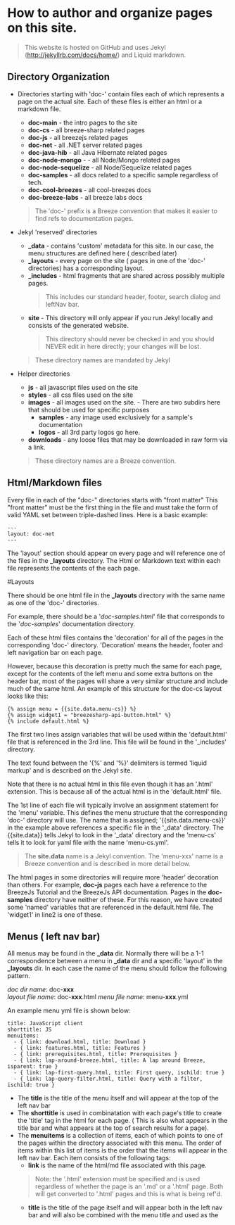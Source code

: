 # How to author and organize pages on this site.

> This website is hosted on GitHub and uses Jekyl (http://jekyllrb.com/docs/home/)  and Liquid markdown.

## Directory Organization 

- Directories starting with 'doc-' contain files each of which represents a page on the actual site.  Each of these files is either an html or a markdown file.
    
  - **doc-main** - the intro pages to the site
  - **doc-cs** - all breeze-sharp related pages
  - **doc-js** - all breezejs related pages
  - **doc-net** - all .NET server related pages
  - **doc-java-hib** - all Java Hibernate related pages
  - **doc-node-mongo** - - all Node/Mongo related pages
  - **doc-node-sequelize** - all Node/Sequelize related pages
  - **doc-samples** - all docs related to a specific sample regardless of tech.
  - **doc-cool-breezes** - all cool-breezes docs
  - **doc-breeze-labs** - all breeze labs docs  

  > The 'doc-' prefix is a Breeze convention that makes it easier to find refs to documentation pages.  

- Jekyl 'reserved' directories 
  - **_data** - contains 'custom' metadata for this site.  In our case, the menu structures are defined here ( described later)
  - **_layouts** - every page on the site ( pages in one of the 'doc-' directories) has a corresponding layout. 
  - **_includes** - html fragments that are shared across possibly multiple pages.
    > This includes our standard header, footer, search dialog and leftNav bar.
  - **site** - This directory will only appear if you run Jekyl locally and consists of the generated website.  
    > This directory should never be checked in and you should NEVER edit in here directly; your changes will be lost.
    
  > These directory names are mandated by Jekyl 
  
- Helper directories
  - **js** - all javascript files used on the site
  - **styles** - all css files used on the site
  - **images** - all images used on the site. - There are two subdirs here that should be used for specific purposes    
      - **samples** - any image used exclusively for a sample's documentation
      - **logos** - all 3rd party logos go here.  
  - **downloads** - any loose files that may be downloaded in raw form via a link.

  > These directory names are a Breeze convention.
   
## Html/Markdown files

Every file in each of the "doc-" directories starts with "front matter"
This "front matter" must be the first thing in the file and must take the form of valid YAML set between triple-dashed lines. Here is a basic example:

    ---
    layout: doc-net
    ---

The 'layout' section should appear on every page and will reference one of the files in the **_layouts** directory.  The Html or Markdown text within each file represents the contents of the each page.     
   
#Layouts

There should be one html file in the **_layouts** directory with the same name as one of the 'doc-' directories.

For example, there should be a '*doc-samples.html*' file that corresponds to the '*doc-samples*' documentation directory.

Each of these html files contains the 'decoration' for all of the pages in the corresponding 'doc-' directory.  'Decoration' means the header, footer and left navigation bar on each page.  

However, because this decoration is pretty much the same for each page, except for the contents of the left menu and some extra buttons on the header bar, most of the pages will share a very similar structure and include much of the same html. An example of this structure for the doc-cs layout looks like this:

    {% assign menu = {{site.data.menu-cs}} %}
    {% assign widget1 = "breezesharp-api-button.html" %}
    {% include default.html %}

The first two lines assign variables that will be used within the 'default.html' file that is referenced in the 3rd line.  This file will be found in the '_includes' directory. 

The text found between the '{%' and '%}' delimiters is termed 'liquid markup' and is described on the Jekyl site.  

Note that there is no actual html in this file even though it has an '.html' extension.  This is because all of the actual html is in the 'default.html' file.

The 1st line of each file will typically involve an assignment statement for the 'menu' variable. This defines the menu structure that the corresponding 'doc-' directory will use. The name that is assigned; '{{site.data.menu-cs}}' in the example above references a specific file in the '_data' directory.  The {{site.data}} tells Jekyl to look in the '_data' directory and the 'menu-cs' tells it to look for yaml file with the name 'menu-cs.yml'.  

> The **site.data** name is a Jekyl convention.
> The 'menu-xxx' name is a Breeze convention and is described in more detail below.
 
The html pages in some directories will require more 'header' decoration than others. For example, **doc-js** pages each have a reference to the BreezeJs Tutorial and the BreezeJs API documentation.  Pages in the **doc-samples** directory have neither of these.  For this reason, we have created some 'named' variables that are referenced in the default.html file.  The 'widget1' in line2 is one of these.           


## Menus ( left nav bar)

All menus may be found in the **_data** dir. Normally there will be a 1-1 correspondence between a menu in **_data** dir and a specific 'layout' in the **_layouts** dir. In each case the name of the menu should follow the following pattern.

*doc dir name*:  doc-**xxx**           
*layout file name*: doc-**xxx**.html
*menu file name*: menu-**xxx**.yml

An example menu yml file is shown below:

    title: JavaScript client
    shorttitle: JS
    menuitems:
      - { link: download.html, title: Download } 
      - { link: features.html, title: Features }
      - { link: prerequisites.html, title: Prerequisites }
      - { link: lap-around-breeze.html, title: A lap around Breeze, isparent: true }
      - { link: lap-first-query.html, title: First query, ischild: true }
      - { link: lap-query-filter.html, title: Query with a filter, ischild: true } 

- The **title** is the title of the menu itself and will appear at the top of the left nav bar
- The **shorttitle** is used in combinatation with each page's title to create the 'title' tag in the <head> html for each page. ( This is also what appears in the title bar and what appears at the top of search results for a page).
- The **menuitems** is a collection of items, each of which points to one of the pages within the directory associated with this menu. The order of items within this list of items is the order that the items will appear in the left nav bar. Each item consists of the following tags: 
  - **link** is the name of the html/md file associated with this page.
  > Note: the '.html' extension must be specified and is used regardless of whether the page is an '.md' or a '.html' page.  Both will get converted to '.html' pages and this is what is being ref'd.
  - **title** is the title of the page itself and will appear both in the left nav bar and will also be combined with the menu title and used as the <title> in the <head> section of the page.
  - **isparent** with a value of 'true' is used if this is a parent menu item.
  - **ischild** with a value of 'true' is used if this is a child menu item.

> Only two levels of menus are supported. So no menuitem should ever have both a **isparent** and **ischild** tag. 